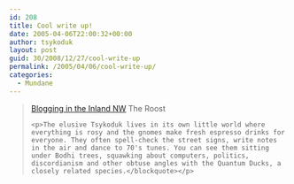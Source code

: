 ```yaml
---
id: 208
title: Cool write up!
date: 2005-04-06T22:00:32+00:00
author: tsykoduk
layout: post
guid: 30/2008/12/27/cool-write-up
permalink: /2005/04/06/cool-write-up/
categories:
  - Mundane
---
```

<blockquote><a href="http://www.spokesmanreview.com/blogs/local/">Blogging in the Inland NW</a>
The Roost

	<p>The elusive Tsykoduk lives in its own little world where everything is rosy and the gnomes make fresh espresso drinks for everyone. They often spell-check the street signs, write notes in the air and dance to 70's tunes. You can see them sitting under Bodhi trees, squawking about computers, politics, discordianism and other obtuse angles with the Quantum Ducks, a closely related species.</blockquote></p>